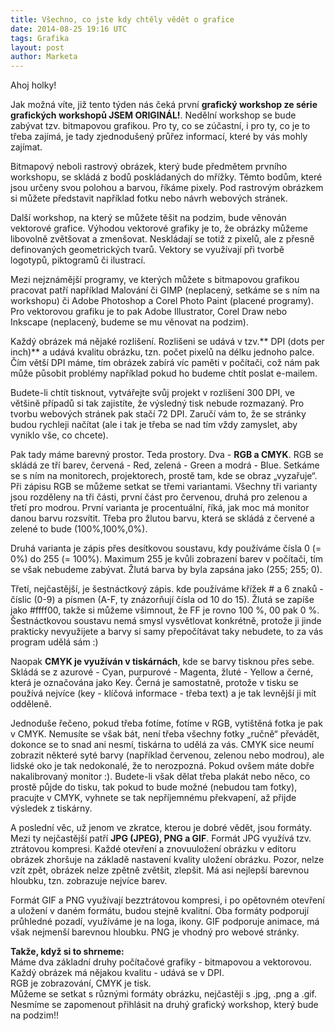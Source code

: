 ```yaml
---
title: Všechno, co jste kdy chtěly vědět o grafice
date: 2014-08-25 19:16 UTC
tags: Grafika
layout: post
author: Marketa
---
```

Ahoj holky!

Jak možná víte, již tento týden nás čeká první **grafický workshop ze série grafických
workshopů JSEM ORIGINÁL!**. Nedělní workshop se bude zabývat tzv. bitmapovou
grafikou. Pro ty, co se zúčastní, i pro ty, co je to třeba zajímá, je tady zjednodušený
průřez informací, které by vás mohly zajímat.

Bitmapový neboli rastrový obrázek, který bude předmětem prvního workshopu, se
skládá z bodů poskládaných do mřížky. Těmto bodům, které jsou určeny svou
polohou a barvou, říkáme pixely. Pod rastrovým obrázkem si můžete představit
například fotku nebo návrh webových stránek.

Další workshop, na který se můžete těšit na podzim, bude věnován vektorové
grafice. Výhodou vektorové grafiky je to, že obrázky můžeme libovolně zvětšovat a
zmenšovat. Neskládají se totiž z pixelů, ale z přesně definovaných geometrických
tvarů. Vektory se využívají při tvorbě logotypů, piktogramů či ilustrací.

Mezi nejznámější programy, ve kterých můžete s bitmapovou grafikou pracovat patří
například Malování či GIMP (neplacený, setkáme se s ním na workshopu) či Adobe
Photoshop a Corel Photo Paint (placené programy).
Pro vektorovou grafiku je to pak Adobe Illustrator, Corel Draw nebo Inkscape
(neplacený, budeme se mu věnovat na podzim).

Každý obrázek má nějaké rozlišení. Rozlišeni se udává v tzv.** DPI (dots per inch)** a
udává kvalitu obrázku, tzn. počet pixelů na délku jednoho palce. Čím větší DPI
máme, tím obrázek zabírá víc paměti v počítači, což nám pak může působit
problémy například pokud ho budeme chtít poslat e-mailem.

Budete-li chtít tisknout, vytvářejte svůj projekt v rozlišení 300 DPI, ve většině případů
si tak zajistíte, že výsledný tisk nebude rozmazaný. Pro tvorbu webových stránek
pak stačí 72 DPI. Zaručí vám to, že se stránky budou rychleji načítat (ale i tak je
třeba se nad tím vždy zamyslet, aby vyniklo vše, co chcete).

Pak tady máme barevný prostor. Teda prostory. Dva - **RGB a CMYK**.
RGB se skládá ze tří barev, červená - Red, zelená - Green a modrá - Blue. Setkáme
se s ním na monitorech, projektorech, prostě tam, kde se obraz „vyzařuje“.
Při zápisu RGB se můžeme setkat se třemi variantami. Všechny tři varianty jsou
rozděleny na tři části, první část pro červenou, druhá pro zelenou a třetí pro modrou.
První varianta je procentuální, říká, jak moc má monitor danou barvu rozsvítit. Třeba
pro žlutou barvu, která se skládá z červené a zelené to bude (100%,100%,0%).

Druhá varianta je zápis přes desítkovou soustavu, kdy používáme čísla 0 (= 0%) do
255 (= 100%). Maximum 255 je kvůli zobrazení barev v počítači, tím se však
nebudeme zabývat. Žlutá barva by byla zapsána jako (255; 255; 0).

Třetí, nejčastější, je šestnáctkový zápis. kde používáme křížek # a 6 znaků -
číslic (0-9) a písmen (A-F, ty znázorňují čísla od 10 do 15). Žlutá se zapíše
jako #ffff00, takže si můžeme všimnout, že FF je rovno 100 %, 00 pak 0 %.
Šestnáctkovou soustavu nemá smysl vysvětlovat konkrétně, protože ji jinde
prakticky nevyužijete a barvy si samy přepočítávat taky nebudete, to za vás
program udělá sám :)

Naopak **CMYK je využíván v tiskárnách**, kde se barvy tisknou přes sebe. Skládá se z
azurové - Cyan, purpurové - Magenta, žluté - Yellow a černé, která je označována
jako Key. Černá je samostatně, protože v tisku se používá nejvíce (key - klíčová
informace - třeba text) a je tak levnější ji mít odděleně.

Jednoduše řečeno, pokud třeba fotíme, fotíme v RGB, vytištěná fotka je pak v
CMYK. Nemusíte se však bát, není třeba všechny fotky „ručně“ převádět, dokonce
se to snad ani nesmí, tiskárna to udělá za vás. CMYK sice neumí zobrazit některé
syté barvy (například červenou, zelenou nebo modrou), ale lidské oko je tak
nedokonalé, že to nerozpozná. Pokud ovšem máte dobře nakalibrovaný monitor :).
Budete-li však dělat třeba plakát nebo něco, co prostě půjde do tisku, tak pokud to
bude možné (nebudou tam fotky), pracujte v CMYK, vyhnete se tak nepříjemnému
překvapení, až přijde výsledek z tiskárny.

A poslední věc, už jenom ve zkratce, kterou je dobré vědět, jsou formáty. Mezi ty
nejčastější patří **JPG (JPEG), PNG a GIF**.
Formát JPG využívá tzv. ztrátovou kompresi. Každé otevření a znovuuložení
obrázku v editoru obrázek zhoršuje na základě nastavení kvality uložení obrázku.
Pozor, nelze vzít zpět, obrázek nelze zpětně zvětšit, zlepšit. Má asi nejlepší
barevnou hloubku, tzn. zobrazuje nejvíce barev.

Formát GIF a PNG využívají bezztrátovou kompresi, i po opětovném otevření a
uložení v daném formátu, budou stejně kvalitní. Oba formáty podporují průhledné
pozadí, využíváme je na loga, ikony. GIF podporuje animace, má však nejmenší
barevnou hloubku. PNG je vhodný pro webové stránky.

**Takže, když si to shrneme:** <br>
Máme dva základní druhy počítačové grafiky - bitmapovou a
vektorovou.<br>
Každý obrázek má nějakou kvalitu - udává se v DPI.<br>
RGB je zobrazování, CMYK je tisk.<br>
Můžeme se setkat s různými formáty obrázku, nejčastěji s .jpg, .png a .gif.<br>
Nesmíme se zapomenout přihlásit na druhý grafický workshop, který bude na
podzim!!
